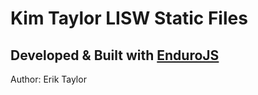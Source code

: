 # Kim Taylor LISW Static Files
## Developed & Built with [EnduroJS](https://www.endurojs.com/)

Author: Erik Taylor